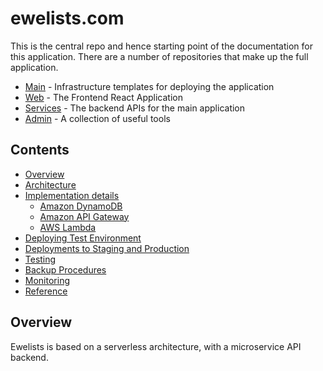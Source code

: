 # ewelists.com
This is the central repo and hence starting point of the documentation for this application.  There are a number of repositories that make up the full application.

- [Main](https://github.com/Alex-Burgess/ewelists.com) - Infrastructure templates for deploying the application
- [Web](https://github.com/Alex-Burgess/ewelists.com-web) - The Frontend React Application
- [Services](https://github.com/Alex-Burgess/ewelists.com-services) - The backend APIs for the main application
- [Admin](https://github.com/Alex-Burgess/ewelists.com-admin) - A collection of useful tools


## Contents

- [Overview](#overview)
- [Architecture](#architecture)
- [Implementation details](#implementation-details)
  - [Amazon DynamoDB](#amazon-dynamodb)
  - [Amazon API Gateway](#amazon-api-gateway)
  - [AWS Lambda](#aws-lambda)
- [Deploying Test Environment](#testing)
- [Deployments to Staging and Production](#deployments)
- [Testing](#testing)
- [Backup Procedures](#backups)
- [Monitoring](#monitoring)
- [Reference](#reference)


## Overview

Ewelists is based on a serverless architecture, with a microservice API backend.
